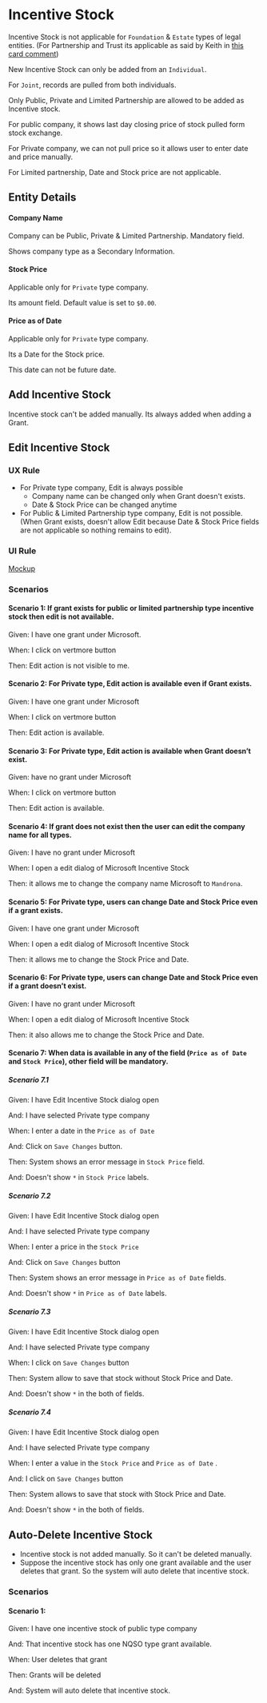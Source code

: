 # Incentive Stock

Incentive Stock is not applicable for `Foundation` & `Estate` types of legal entities. (For Partnership and Trust its applicable as said by Keith in [this card comment](https://a.kerika.com/C7_/board/BFG6C/BZ5IZ?tab=comments))

New Incentive Stock can only be added from an `Individual`. 

For `Joint`, records are pulled from both individuals.

Only Public, Private and Limited Partnership are allowed to be added as Incentive stock.

For public company, it shows last day closing price of stock pulled form stock exchange. 

For Private company, we can not pull price so it allows user to enter date and price manually. 

For Limited partnership, Date and Stock price are not applicable.



## Entity Details

#### Company Name

Company can be Public, Private & Limited Partnership. Mandatory field.

Shows company type as a Secondary Information.

#### Stock Price

Applicable only for `Private` type company.

Its amount field. Default value is set to `$0.00`.

#### Price as of Date

Applicable only for `Private` type company.

Its a Date for the Stock price. 

This date can not be future date.



## Add Incentive Stock

Incentive stock can't be added manually. Its always added when adding a Grant.



## Edit Incentive Stock

### UX Rule

- For Private type company, Edit is always possible
  - Company name can be changed only when Grant doesn't exists.
  - Date & Stock Price can be changed anytime
- For Public & Limited Partnership type company, Edit is not possible. (When Grant exists, doesn't allow Edit because Date & Stock Price fields are not applicable so nothing remains to edit).

### UI Rule

[Mockup](https://drive.google.com/file/d/1tsKw6xp20QouoDTydOCPG3wDIA98vyTq/view?usp=sharing)

### Scenarios

#### Scenario 1: If grant exists for public or limited partnership type incentive stock then edit is not available.

Given: I have one grant under Microsoft.

When: I click on vertmore button

Then: Edit action is not visible to me.

#### Scenario 2: For Private type, Edit action is available even if Grant exists.

Given: I have one grant under Microsoft

When: I click on vertmore button

Then: Edit action is available.

#### Scenario 3: For Private type, Edit action is available when Grant doesn’t exist.

Given: have no grant under Microsoft

When: I click on vertmore button

Then: Edit action is available.

#### Scenario 4: If grant does not exist then the user can edit the company name for all types.

Given: I have no grant under Microsoft

When: I open a edit dialog of Microsoft Incentive Stock

Then: it allows me to change the company name Microsoft to `Mandrona`.

#### Scenario 5: For Private type, users can change Date and Stock Price even if a grant exists.

Given: I have one grant under Microsoft

When: I open a edit dialog of Microsoft Incentive Stock

Then: it allows me to change the Stock Price and Date.

#### Scenario 6: For Private type, users can change Date and Stock Price even if a grant doesn’t exist.

Given: I have no grant under Microsoft

When: I open a edit dialog of Microsoft Incentive Stock

Then: it also allows me to change the Stock Price and Date.

#### Scenario 7: When data is available in any of the field (`Price as of Date` and `Stock Price`), other field will be mandatory.

##### Scenario 7.1 

Given: I have Edit Incentive Stock dialog open

And: I have selected Private type company

When: I enter a date in the `Price as of Date`

And: Click on `Save Changes` button.

Then: System shows an error message in `Stock Price` field.

And: Doesn't show `*` in `Stock Price` labels.

##### Scenario 7.2

Given: I have Edit Incentive Stock dialog open

And: I have selected Private type company

When: I enter a price in the `Stock Price`

And: Click on `Save Changes` button

Then: System shows an error message in `Price as of Date` fields.

And: Doesn't show `*` in `Price as of Date` labels.

##### Scenario 7.3

Given: I have Edit Incentive Stock dialog open

And: I have selected Private type company

When: I click on `Save Changes` button

Then: System allow to save that stock without Stock Price and Date.

And: Doesn't show `*` in the both of fields.

##### Scenario 7.4

Given: I have Edit Incentive Stock dialog open

And: I have selected Private type company

When: I enter a value in the `Stock Price` and `Price as of Date` .

And: I click on `Save Changes` button

Then: System allows to save that stock with Stock Price and Date.

And: Doesn't show `*` in the both of fields.



## Auto-Delete Incentive Stock

- Incentive stock is not added manually. So it can't be deleted manually.
- Suppose the incentive stock has only one grant available and the user deletes that grant. So the system will auto delete that incentive stock.

### Scenarios

#### Scenario 1:

Given: I have one incentive stock of public type company

And: That incentive stock has one NQSO type grant available.

When: User deletes that grant

Then: Grants will be deleted

And: System will auto delete that incentive stock.


